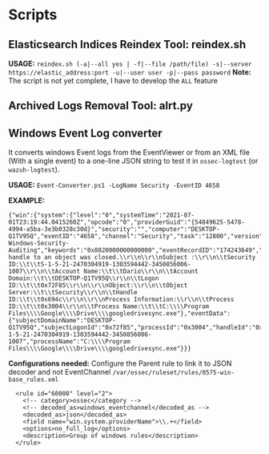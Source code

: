 # Scripts

## Elasticsearch Indices Reindex Tool: reindex.sh
**USAGE:** `reindex.sh (-a|--all yes | -f|--file /path/file) -s|--server https://elastic_address:port -u|--user user -p|--pass password`
**Note:** The script is not yet complete, I have to develop the `ALL` feature

## Archived Logs Removal Tool: alrt.py

## Windows Event Log converter
It converts windows Event logs from the EventViewer or from an XML file (With a single event) to a one-line JSON string to test it in `ossec-logtest` (or `wazuh-logtest`).

**USAGE:** `Event-Converter.ps1 -LogName Security -EventID 4658`

**EXAMPLE:**
```
{"win":{"system":{"level":"0","systemTime":"2021-07-01T23:19:44.0415260Z","opcode":"0","providerGuid":"{54849625-5478-4994-a5ba-3e3b0328c30d}","security":"","computer":"DESKTOP-Q1TV95Q","eventID":"4658","channel":"Security","task":"12800","version":"0","correlation":"","providerName":"Microsoft-Windows-Security-Auditing","keywords":"0x8020000000000000","eventRecordID":"174243649","message":"The handle to an object was closed.\\r\\n\\r\\nSubject :\\r\\n\\tSecurity ID:\\t\\tS-1-5-21-2470304919-1303594442-3450856006-1007\\r\\n\\tAccount Name:\\t\\tDario\\r\\n\\tAccount Domain:\\t\\tDESKTOP-Q1TV95Q\\r\\n\\tLogon ID:\\t\\t0x72F85\\r\\n\\r\\nObject:\\r\\n\\tObject Server:\\t\\tSecurity\\r\\n\\tHandle ID:\\t\\t0x694c\\r\\n\\r\\nProcess Information:\\r\\n\\tProcess ID:\\t\\t0x3004\\r\\n\\tProcess Name:\\t\\tC:\\\\Program Files\\\\Google\\\\Drive\\\\googledrivesync.exe"},"eventData":{"subjectDomainName":"DESKTOP-Q1TV95Q","subjectLogonId":"0x72f85","processId":"0x3004","handleId":"0x694c","subjectUserName":"Dario","objectServer":"Security","subjectUserSid":"S-1-5-21-2470304919-1303594442-3450856006-1007","processName":"C:\\\\Program Files\\\\Google\\\\Drive\\\\googledrivesync.exe"}}}
```

**Configurations needed:**
Configure the Parent rule to link it to JSON decoder and not EventChannel
`/var/ossec/ruleset/rules/0575-win-base_rules.xml`
```
  <rule id="60000" level="2">
    <!-- category>ossec</category -->
    <!-- decoded_as>windows_eventchannel</decoded_as -->
    <decoded_as>json</decoded_as>
    <field name="win.system.providerName">\\.+</field>
    <options>no_full_log</options>
    <description>Group of windows rules</description>
  </rule>
```

